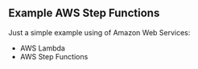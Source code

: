 ## Example AWS Step Functions

Just a simple example using of Amazon Web Services:
- AWS Lambda
- AWS Step Functions